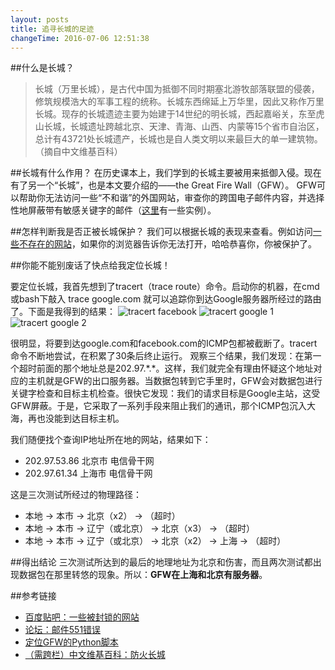 ```yaml
---
layout: posts
title: 追寻长城的足迹
changeTime: 2016-07-06 12:51:38
---
```


##什么是长城？
>长城（万里长城），是古代中国为抵御不同时期塞北游牧部落联盟的侵袭，修筑规模浩大的军事工程的统称。长城东西绵延上万华里，因此又称作万里长城。现存的长城遗迹主要为始建于14世纪的明长城，西起嘉峪关，东至虎山长城，长城遗址跨越北京、天津、青海、山西、内蒙等15个省市自治区，总计有43721处长城遗产，长城也是自人类文明以来最巨大的单一建筑物。 （摘自中文维基百科）

##长城有什么作用？
在历史课本上，我们学到的长城主要被用来抵御入侵。现在有了另一个“长城”，也是本文要介绍的——the Great Fire Wall（GFW）。
GFW可以帮助你无法访问一些“不和谐”的外国网站，审查你的跨国电子邮件内容，并选择性地屏蔽带有敏感关键字的邮件（[这里](http://www.5dmail.net/bbs/thread-157760-1-1.html)有一些实例）。


##怎样判断我是否正被长城保护？
我们可以根据长城的表现来查看。例如访问[一些不存在的网站](http://tieba.baidu.com/p/1883932722)，如果你的浏览器告诉你无法打开，哈哈恭喜你，你被保护了。

##你能不能别废话了快点给我定位长城！

要定位长城，我首先想到了tracert（trace route）命令。启动你的机器，在cmd或bash下敲入
    trace google.com
就可以追踪你到达Google服务器所经过的路由了。下面是我得到的结果：
![tracert facebook](http://images.cnblogs.com/cnblogs_com/keuin/849513/o_tracert_facebook.png "Tracert on Facebook")
![tracert google 1](http://images.cnblogs.com/cnblogs_com/keuin/849513/o_tracert_google.png "Tracert on Google")
![tracert google 2](http://images.cnblogs.com/cnblogs_com/keuin/849513/o_tracert_google2.png "Tracert on Google 2")

很明显，将要到达google.com和facebook.com的ICMP包都被截断了。tracert命令不断地尝试，在积累了30条后终止运行。
观察三个结果，我们发现：在第一个超时前面的那个地址总是202.97.\*.\*。这样，我们就完全有理由怀疑这个地址对应的主机就是GFW的出口服务器。当数据包转到它手里时，GFW会对数据包进行关键字检查和目标主机检查。很快它发现：我们的请求目标是Google主站，这受GFW屏蔽。于是，它采取了一系列手段来阻止我们的通讯，那个ICMP包沉入大海，再也没能到达目标主机。

我们随便找个查询IP地址所在地的网站，结果如下：

* 202.97.53.86    北京市 电信骨干网
* 202.97.61.34    上海市 电信骨干网

这是三次测试所经过的物理路径：

* 本地 -> 本市 -> 北京（x2） -> （超时）
* 本地 -> 本市 -> 辽宁（或北京） -> 北京（x3） -> （超时）
* 本地 -> 本市 -> 辽宁（或北京） -> 北京（x2） -> 上海 -> （超时）

##得出结论
三次测试所达到的最后的地理地址为北京和伤害，而且两次测试都出现数据包在那里转悠的现象。所以：**GFW在上海和北京有服务器**。

##参考链接
* [百度贴吧：一些被封锁的网站](http://tieba.baidu.com/p/1883932722)
* [论坛：邮件551错误](http://www.5dmail.net/bbs/thread-157760-1-1.html)
* [定位GFW的Python脚本](http://www.freebuf.com/news/others/6494.html)
* [（需跨栏）中文维基百科：防火长城](https://zh.wikipedia.org/wiki/%E9%98%B2%E7%81%AB%E9%95%BF%E5%9F%8E)